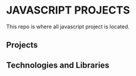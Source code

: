 # JAVASCRIPT PROJECTS

This repo is where all javascript project is located.

## Projects

## Technologies and Libraries
